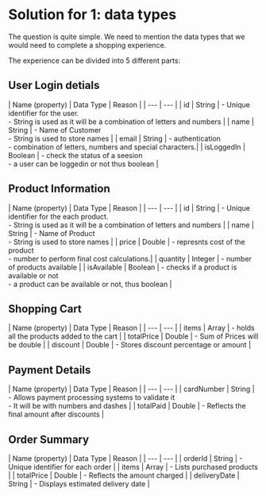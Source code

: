 # Solution for 1: data types

The question is quite simple. We need to mention the data types that we would need to complete a shopping experience.

The experience can be divided into 5 different parts:

## User Login detials
| Name (property) | Data Type | Reason |
| --- | --- |
| id | String | - Unique identifier for the user. <br> - String is used as it will be a combination of letters and numbers |
| name | String | - Name of Customer <br> - String is used to store names |
| email | String  | - authentication <br> - combination of letters, numbers and special characters.|
| isLoggedIn | Boolean  | - check the status of a seesion <br> - a user can be loggedin or not thus boolean |

## Product Information
| Name (property) | Data Type | Reason |
| --- | --- |
| id | String | - Unique identifier for the each product. <br> - String is used as it will be a combination of letters and numbers |
| name | String | - Name of Product <br> - String is used to store names |
| price | Double  | - represnts cost of the product <br> - number to perform final cost calculations.|
| quantity |  Integer  | - number of products available |
| isAvailable | Boolean | - checks if a product is available or not <br> - a product can be available or not, thus boolean |

## Shopping Cart
| Name (property) | Data Type | Reason |
| --- | --- |
| items | Array | - holds all the products added to the cart |
| totalPrice | Double | - Sum of Prices will be double |
| discount |  Double  | - Stores discount percentage or amount |

## Payment Details
| Name (property) | Data Type | Reason |
| --- | --- |
| cardNumber | String | - Allows payment processing systems to validate it <br> - It will be with numbers and dashes |
| totalPaid | Double | - Reflects the final amount after discounts |

## Order Summary
| Name (property) | Data Type | Reason |
| --- | --- |
| orderId | String | - Unique identifier for each order |
| items | Array | - Lists purchased products |
| totalPrice | Double | - Reflects the amount charged |
| deliveryDate |  String  | - Displays estimated delivery date |